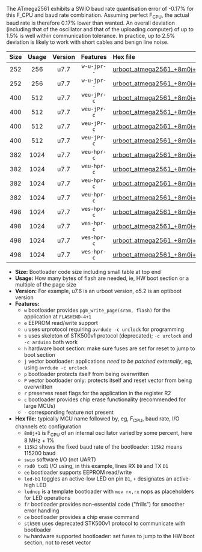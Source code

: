 The ATmega2561 exhibits a SWIO baud rate quantisation error of -0.17% for this F_CPU and baud rate combination. Assuming perfect F<sub>CPU</sub>, the actual baud rate is therefore 0.17% lower than wanted. An overall deviation (including that of the oscillator and that of the uploading computer) of up to 1.5% is well within communication tolerance. In practice, up to 2.5% deviation is likely to work with short cables and benign line noise.

|Size|Usage|Version|Features|Hex file|
|:-:|:-:|:-:|:-:|:--|
|252|256|u7.7|`w-u-jpr--`|[urboot_atmega2561_+8m0j+1_+++9k6_swio_rxd2_txd3.hex](https://raw.githubusercontent.com/stefanrueger/urboot.hex/main/mcus/atmega2561/internal_oscillator/fcpu_+8m0j+1/br_+++9k6/urboot_atmega2561_+8m0j+1_+++9k6_swio_rxd2_txd3.hex)|
|252|256|u7.7|`w-u-jpr--`|[urboot_atmega2561_+8m0j+1_+++9k6_swio_rxe0_txe1.hex](https://raw.githubusercontent.com/stefanrueger/urboot.hex/main/mcus/atmega2561/internal_oscillator/fcpu_+8m0j+1/br_+++9k6/urboot_atmega2561_+8m0j+1_+++9k6_swio_rxe0_txe1.hex)|
|400|512|u7.7|`weu-jPr-c`|[urboot_atmega2561_+8m0j+1_+++9k6_swio_rxd2_txd3_ee_led+b5_fr_ce.hex](https://raw.githubusercontent.com/stefanrueger/urboot.hex/main/mcus/atmega2561/internal_oscillator/fcpu_+8m0j+1/br_+++9k6/urboot_atmega2561_+8m0j+1_+++9k6_swio_rxd2_txd3_ee_led+b5_fr_ce.hex)|
|400|512|u7.7|`weu-jPr-c`|[urboot_atmega2561_+8m0j+1_+++9k6_swio_rxd2_txd3_ee_lednop_fr_ce.hex](https://raw.githubusercontent.com/stefanrueger/urboot.hex/main/mcus/atmega2561/internal_oscillator/fcpu_+8m0j+1/br_+++9k6/urboot_atmega2561_+8m0j+1_+++9k6_swio_rxd2_txd3_ee_lednop_fr_ce.hex)|
|400|512|u7.7|`weu-jPr-c`|[urboot_atmega2561_+8m0j+1_+++9k6_swio_rxe0_txe1_ee_led+b5_fr_ce.hex](https://raw.githubusercontent.com/stefanrueger/urboot.hex/main/mcus/atmega2561/internal_oscillator/fcpu_+8m0j+1/br_+++9k6/urboot_atmega2561_+8m0j+1_+++9k6_swio_rxe0_txe1_ee_led+b5_fr_ce.hex)|
|400|512|u7.7|`weu-jPr-c`|[urboot_atmega2561_+8m0j+1_+++9k6_swio_rxe0_txe1_ee_lednop_fr_ce.hex](https://raw.githubusercontent.com/stefanrueger/urboot.hex/main/mcus/atmega2561/internal_oscillator/fcpu_+8m0j+1/br_+++9k6/urboot_atmega2561_+8m0j+1_+++9k6_swio_rxe0_txe1_ee_lednop_fr_ce.hex)|
|382|1024|u7.7|`weu-hpr-c`|[urboot_atmega2561_+8m0j+1_+++9k6_swio_rxd2_txd3_ee_led+b5_fr_ce_hw.hex](https://raw.githubusercontent.com/stefanrueger/urboot.hex/main/mcus/atmega2561/internal_oscillator/fcpu_+8m0j+1/br_+++9k6/urboot_atmega2561_+8m0j+1_+++9k6_swio_rxd2_txd3_ee_led+b5_fr_ce_hw.hex)|
|382|1024|u7.7|`weu-hpr-c`|[urboot_atmega2561_+8m0j+1_+++9k6_swio_rxd2_txd3_ee_lednop_fr_ce_hw.hex](https://raw.githubusercontent.com/stefanrueger/urboot.hex/main/mcus/atmega2561/internal_oscillator/fcpu_+8m0j+1/br_+++9k6/urboot_atmega2561_+8m0j+1_+++9k6_swio_rxd2_txd3_ee_lednop_fr_ce_hw.hex)|
|382|1024|u7.7|`weu-hpr-c`|[urboot_atmega2561_+8m0j+1_+++9k6_swio_rxe0_txe1_ee_led+b5_fr_ce_hw.hex](https://raw.githubusercontent.com/stefanrueger/urboot.hex/main/mcus/atmega2561/internal_oscillator/fcpu_+8m0j+1/br_+++9k6/urboot_atmega2561_+8m0j+1_+++9k6_swio_rxe0_txe1_ee_led+b5_fr_ce_hw.hex)|
|382|1024|u7.7|`weu-hpr-c`|[urboot_atmega2561_+8m0j+1_+++9k6_swio_rxe0_txe1_ee_lednop_fr_ce_hw.hex](https://raw.githubusercontent.com/stefanrueger/urboot.hex/main/mcus/atmega2561/internal_oscillator/fcpu_+8m0j+1/br_+++9k6/urboot_atmega2561_+8m0j+1_+++9k6_swio_rxe0_txe1_ee_lednop_fr_ce_hw.hex)|
|498|1024|u7.7|`wes-hpr-c`|[urboot_atmega2561_+8m0j+1_+++9k6_swio_rxd2_txd3_ee_led+b5_fr_ce_stk500_hw.hex](https://raw.githubusercontent.com/stefanrueger/urboot.hex/main/mcus/atmega2561/internal_oscillator/fcpu_+8m0j+1/br_+++9k6/urboot_atmega2561_+8m0j+1_+++9k6_swio_rxd2_txd3_ee_led+b5_fr_ce_stk500_hw.hex)|
|498|1024|u7.7|`wes-hpr-c`|[urboot_atmega2561_+8m0j+1_+++9k6_swio_rxd2_txd3_ee_lednop_fr_ce_stk500_hw.hex](https://raw.githubusercontent.com/stefanrueger/urboot.hex/main/mcus/atmega2561/internal_oscillator/fcpu_+8m0j+1/br_+++9k6/urboot_atmega2561_+8m0j+1_+++9k6_swio_rxd2_txd3_ee_lednop_fr_ce_stk500_hw.hex)|
|498|1024|u7.7|`wes-hpr-c`|[urboot_atmega2561_+8m0j+1_+++9k6_swio_rxe0_txe1_ee_led+b5_fr_ce_stk500_hw.hex](https://raw.githubusercontent.com/stefanrueger/urboot.hex/main/mcus/atmega2561/internal_oscillator/fcpu_+8m0j+1/br_+++9k6/urboot_atmega2561_+8m0j+1_+++9k6_swio_rxe0_txe1_ee_led+b5_fr_ce_stk500_hw.hex)|
|498|1024|u7.7|`wes-hpr-c`|[urboot_atmega2561_+8m0j+1_+++9k6_swio_rxe0_txe1_ee_lednop_fr_ce_stk500_hw.hex](https://raw.githubusercontent.com/stefanrueger/urboot.hex/main/mcus/atmega2561/internal_oscillator/fcpu_+8m0j+1/br_+++9k6/urboot_atmega2561_+8m0j+1_+++9k6_swio_rxe0_txe1_ee_lednop_fr_ce_stk500_hw.hex)|

- **Size:** Bootloader code size including small table at top end
- **Usage:** How many bytes of flash are needed, ie, HW boot section or a multiple of the page size
- **Version:** For example, u7.6 is an urboot version, o5.2 is an optiboot version
- **Features:**
  + `w` bootloader provides `pgm_write_page(sram, flash)` for the application at `FLASHEND-4+1`
  + `e` EEPROM read/write support
  + `u` uses urprotocol requiring `avrdude -c urclock` for programming
  + `s` uses skeleton of STK500v1 protocol (deprecated); `-c urclock` and `-c arduino` both work
  + `h` hardware boot section: make sure fuses are set for reset to jump to boot section
  + `j` vector bootloader: applications *need to be patched externally*, eg, using `avrdude -c urclock`
  + `p` bootloader protects itself from being overwritten
  + `P` vector bootloader only: protects itself and reset vector from being overwritten
  + `r` preserves reset flags for the application in the register R2
  + `c` bootloader provides chip erase functionality (recommended for large MCUs)
  + `-` corresponding feature not present
- **Hex file:** typically MCU name followed by, eg, F<sub>CPU</sub>, baud rate, I/O channels etc configuration
  + `8m0j+1` is F<sub>CPU</sub> of an internal oscillator varied by some percent, here 8 MHz + 1%
  + `115k2` shows the fixed baud rate of the bootloader: `115k2` means 115200 baud
  + `swio` software I/O (not UART)
  + `rxd0 txd1` I/O using, in this example, lines RX `D0` and TX `D1`
  + `ee` bootloader supports EEPROM read/write
  + `led-b1` toggles an active-low LED on pin `B1`, `+` designates an active-high LED
  + `lednop` is a template bootloader with `mov rx,rx` nops as placeholders for LED operations
  + `fr` bootloader provides non-essential code ("frills") for smoother error handling
  + `ce` bootloader provides a chip erase command
  + `stk500` uses deprecated STK500v1 protocol to communicate with bootloader
  + `hw` hardware supported bootloader: set fuses to jump to the HW boot section, not to reset vector
